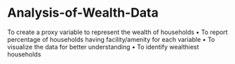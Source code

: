 # Analysis-of-Wealth-Data
To create a proxy variable to represent the wealth of households • To report percentage of households having facility/amenity for each variable • To visualize the data for better understanding • To identify wealthiest households

